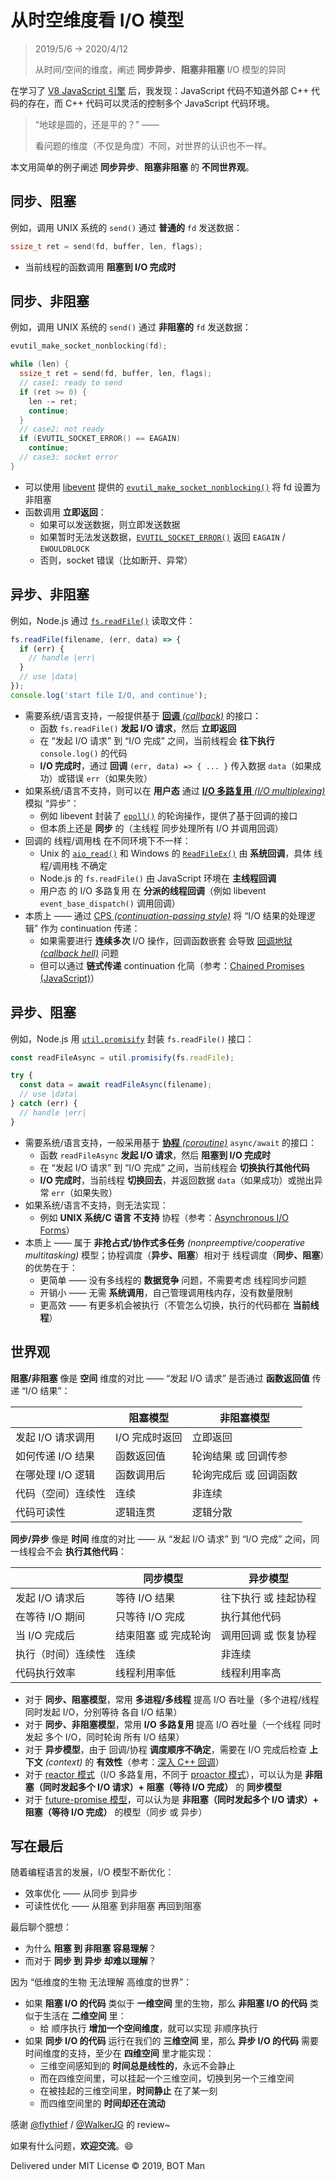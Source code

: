 ﻿# 从时空维度看 I/O 模型

> 2019/5/6 -> 2020/4/12
> 
> 从时间/空间的维度，阐述 **同步异步**、**阻塞非阻塞** I/O 模型的异同

在学习了 [V8 JavaScript 引擎](https://v8.dev/) 后，我发现：JavaScript 代码不知道外部 C++ 代码的存在，而 C++ 代码可以灵活的控制多个 JavaScript 代码环境。

> “地球是圆的，还是平的？” ——
> 
> 看问题的维度（不仅是角度）不同，对世界的认识也不一样。

本文用简单的例子阐述 **同步异步**、**阻塞非阻塞** 的 **不同世界观**。

## 同步、阻塞

例如，调用 UNIX 系统的 `send()` 通过 **普通的** `fd` 发送数据：

``` cpp
ssize_t ret = send(fd, buffer, len, flags);
```

- 当前线程的函数调用 **阻塞到 I/O 完成时**

## 同步、非阻塞

例如，调用 UNIX 系统的 `send()` 通过 **非阻塞的** `fd` 发送数据：

``` cpp
evutil_make_socket_nonblocking(fd);

while (len) {
  ssize_t ret = send(fd, buffer, len, flags);
  // case1: ready to send
  if (ret >= 0) {
    len -= ret;
    continue;
  }
  // case2: not ready
  if (EVUTIL_SOCKET_ERROR() == EAGAIN)
    continue;
  // case3: socket error
}
```

- 可以使用 [libevent](http://libevent.org/) 提供的 [`evutil_make_socket_nonblocking()`](https://github.com/libevent/libevent/blob/master/include/event2/util.h) 将 fd 设置为非阻塞
- 函数调用 **立即返回**：
  - 如果可以发送数据，则立即发送数据
  - 如果暂时无法发送数据，[`EVUTIL_SOCKET_ERROR()`](https://github.com/libevent/libevent/blob/master/include/event2/util.h) 返回 `EAGAIN` / `EWOULDBLOCK`
  - 否则，socket 错误（比如断开、异常）

## 异步、非阻塞

例如，Node.js 通过 [`fs.readFile()`](https://nodejs.org/api/fs.html#fs_fs_readfile_path_options_callback) 读取文件：

``` javascript
fs.readFile(filename, (err, data) => {
  if (err) {
    // handle |err|
  }
  // use |data|
});
console.log('start file I/O, and continue');
```

- 需要系统/语言支持，一般提供基于 [**回调** _(callback)_](../2017/Callback-Explained.md) 的接口：
  - 函数 `fs.readFile()` **发起 I/O 请求**，然后 **立即返回**
  - 在 “发起 I/O 请求” 到 “I/O 完成” 之间，当前线程会 **往下执行** `console.log()` 的代码
  - **I/O 完成时**，通过 **回调** `(err, data) => { ... }` 传入数据 `data`（如果成功）或错误 `err`（如果失败）
- 如果系统/语言不支持，则可以在 **用户态** 通过 [**I/O 多路复用** _(I/O multiplexing)_](https://en.wikipedia.org/wiki/Multiplexing) 模拟 “异步”：
  - 例如 libevent 封装了 [`epoll()`](https://linux.die.net/man/4/epoll) 的轮询操作，提供了基于回调的接口
  - 但本质上还是 **同步** 的（主线程 同步处理所有 I/O 并调用回调）
- 回调的 线程/调用栈 在不同环境下不一样：
  - Unix 的 [`aio_read()`](https://linux.die.net/man/3/aio_read) 和 Windows 的 [`ReadFileEx()`](https://docs.microsoft.com/en-us/windows/win32/api/fileapi/nf-fileapi-readfileex) 由 **系统回调**，具体 线程/调用栈 不确定
  - Node.js 的 `fs.readFile()` 由 JavaScript 环境在 **主线程回调**
  - 用户态 的 I/O 多路复用 在 **分派的线程回调**（例如 libevent `event_base_dispatch()` 调用回调）
- 本质上 —— 通过 [CPS _(continuation-passing style)_](https://en.wikipedia.org/wiki/Continuation-passing_style) 将 “I/O 结果的处理逻辑” 作为 continuation 传递：
  - 如果需要进行 **连续多次** I/O 操作，回调函数嵌套 会导致 [回调地狱 _(callback hell)_](http://callbackhell.com/) 问题
  - 但可以通过 **链式传递** continuation 化简（参考：[Chained Promises (JavaScript)](https://developer.mozilla.org/en-US/docs/Web/JavaScript/Reference/Global_Objects/Promise#Chained_Promises)）

## 异步、阻塞

例如，Node.js 用 [`util.promisify`](https://nodejs.org/api/util.html#util_util_promisify_original) 封装 `fs.readFile()` 接口：

``` javascript
const readFileAsync = util.promisify(fs.readFile);

try {
  const data = await readFileAsync(filename);
  // use |data|
} catch (err) {
  // handle |err|
}
```

- 需要系统/语言支持，一般采用基于 [**协程** _(coroutine)_](https://en.wikipedia.org/wiki/Coroutine) `async/await` 的接口：
  - 函数 `readFileAsync` **发起 I/O 请求**，然后 **阻塞到 I/O 完成时**
  - 在 “发起 I/O 请求” 到 “I/O 完成” 之间，当前线程会 **切换执行其他代码**
  - **I/O 完成时**，当前线程 **切换回去**，并返回数据 `data`（如果成功）或抛出异常 `err`（如果失败）
- 如果系统/语言不支持，则无法实现：
  - 例如 **UNIX 系统/C 语言 不支持** 协程（参考：[Asynchronous I/O Forms](https://en.wikipedia.org/wiki/Asynchronous_I/O#Forms)）
- 本质上 —— 属于 **非抢占式/协作式多任务** _(nonpreemptive/cooperative multitasking)_ 模型；协程调度（**异步、阻塞**）相对于 线程调度（**同步、阻塞**）的优势在于：
  - 更简单 —— 没有多线程的 **数据竞争** 问题，不需要考虑 线程同步问题
  - 开销小 —— 无需 **系统调用**，自己管理调用栈内存，没有数量限制
  - 更高效 —— 有更多机会被执行（不管怎么切换，执行的代码都在 **当前线程**）

## 世界观

**阻塞/非阻塞** 像是 **空间** 维度的对比 —— “发起 I/O 请求” 是否通过 **函数返回值** 传递 “I/O 结果”：

|   | 阻塞模型 | 非阻塞模型 |
|---|---|---|
| 发起 I/O 请求调用 | I/O 完成时返回 | 立即返回 |
| 如何传递 I/O 结果 | 函数返回值 | 轮询结果 或 回调传参 |
| 在哪处理 I/O 逻辑 | 函数调用后 | 轮询完成后 或 回调函数 |
| 代码（空间）连续性 | 连续 | 非连续 |
| 代码可读性 | 逻辑连贯 | 逻辑分散 |

**同步/异步** 像是 **时间** 维度的对比 —— 从 “发起 I/O 请求” 到 “I/O 完成” 之间，同一线程会不会 **执行其他代码**：

|   | 同步模型 | 异步模型 |
|---|---|---|
| 发起 I/O 请求后 | 等待 I/O 结果 | 往下执行 或 挂起协程 |
| 在等待 I/O 期间 | 只等待 I/O 完成 | 执行其他代码 |
| 当 I/O 完成后 | 结束阻塞 或 完成轮询 | 调用回调 或 恢复协程 |
| 执行（时间）连续性 | 连续 | 非连续 |
| 代码执行效率 | 线程利用率低 | 线程利用率高 |

- 对于 **同步、阻塞模型**，常用 **多进程/多线程** 提高 I/O 吞吐量（多个进程/线程 同时发起 I/O，分别等待 各自 I/O 结果）
- 对于 **同步、非阻塞模型**，常用 **I/O 多路复用** 提高 I/O 吞吐量（一个线程 同时发起 多个 I/O，同时轮询 所有 I/O 结果）
- 对于 **异步模型**，由于 回调/协程 **调度顺序不确定**，需要在 I/O 完成后检查 **上下文** _(context)_ 的 **有效性**（参考：[深入 C++ 回调](Inside-Cpp-Callback.md#回调是同步还是异步的)）
- 对于 [reactor 模式](https://en.wikipedia.org/wiki/Reactor_pattern)（I/O 多路复用，不同于 [proactor 模式](https://en.wikipedia.org/wiki/Proactor_pattern)），可以认为是 **非阻塞（同时发起多个 I/O 请求）+ 阻塞（等待 I/O 完成）** 的 **同步模型**
- 对于 [future-promise 模型](https://en.wikipedia.org/wiki/Futures_and_promises)，可以认为是 **非阻塞（同时发起多个 I/O 请求）+ 阻塞（等待 I/O 完成）** 的模型（同步 或 异步）

## 写在最后

随着编程语言的发展，I/O 模型不断优化：

- 效率优化 —— 从同步 到异步
- 可读性优化 —— 从阻塞 到非阻塞 再回到阻塞

最后聊个臆想：

- 为什么 **阻塞 到 非阻塞 容易理解**？
- 而对于 **同步 到 异步 却难以理解**？

因为 “低维度的生物 无法理解 高维度的世界”：

- 如果 **阻塞 I/O 的代码** 类似于 **一维空间** 里的生物，那么 **非阻塞 I/O 的代码** 类似于生活在 **二维空间** 里：
  - 给 顺序执行 **增加一个空间维度**，就可以实现 非顺序执行
- 如果 **同步 I/O 的代码** 运行在我们的 **三维空间** 里，那么 **异步 I/O 的代码** 需要时间维度的支持，至少在 **四维空间** 里才能实现：
  - 三维空间感知到的 **时间总是线性的**，永远不会静止
  - 而在四维空间里，可以挂起一个三维空间，切换到另一个三维空间
  - 在被挂起的三维空间里，**时间静止** 在了某一刻
  - 而四维空间里的 **时间却还在流动**

感谢 [@flythief](https://github.com/thiefuniverse) / [@WalkerJG](https://github.com/WalkerJG) 的 review~

如果有什么问题，**欢迎交流**。😄

Delivered under MIT License &copy; 2019, BOT Man
